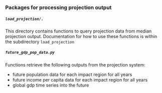 ### Packages for processing projection output

##### `load_projection/.`
This directory contains functions to query projection data from median projection output. Documentation for how to use these functions is within the subdirectory `load_projection`

##### `future_gdp_pop_data.py`
Functions retrieve the following outputs from the projection system: 
* future population data for each impact region for all years 
* future income per capita data for each impact region for all years
* global gdp time series into the future


